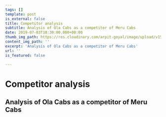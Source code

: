 ```yaml
---
tags: []
template: post
is_external: false
title: Competitor analysis
subtitle: Analysis of Ola Cabs as a competitor of Meru Cabs
date: 2019-07-03T18:30:00.000+00:00
thumb_img_path: https://res.cloudinary.com/arpit-goyal/image/upload/v1562772587/1.jpg
content_img_path: ''
excerpt: 'Analysis of Ola Cabs as a competitor of Meru Cabs'
url: ''
is_featured: false

---
```

# Competitor analysis

## Analysis of Ola Cabs as a competitor of Meru Cabs